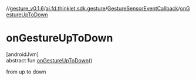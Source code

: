 //[gesture_v0.1.6](../../../index.md)/[ai.fd.thinklet.sdk.gesture](../index.md)/[GestureSensorEventCallback](index.md)/[onGestureUpToDown](on-gesture-up-to-down.md)

# onGestureUpToDown

[androidJvm]\
abstract fun [onGestureUpToDown](on-gesture-up-to-down.md)()

from up to down
